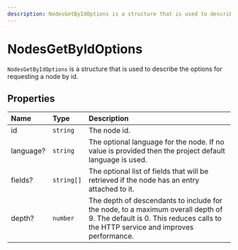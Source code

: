 ```yaml
---
description: NodesGetByIdOptions is a structure that is used to describe the options for requesting a node by id.
---
```


# NodesGetByIdOptions

`NodesGetByIdOptions` is a structure that is used to describe the options for requesting a node by id.

## Properties

| Name | Type | Description |
| :--- | :--- | :---------- |
| id | `string` | The node id. |
| language? | `string` | The optional language for the node. If no value is provided then the project default language is used. |
| fields? | `string[]` | The optional list of fields that will be retrieved if the node has an entry attached to it. |
| depth? | `number` | The depth of descendants to include for the node, to a maximum overall depth of 9. The default is 0. This reduces calls to the HTTP service and improves performance. |
